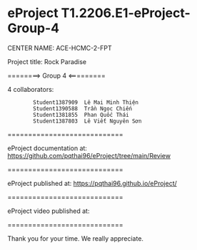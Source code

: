 # eProject T1.2206.E1-eProject-Group-4
CENTER NAME: ACE-HCMC-2-FPT

Project title: Rock Paradise

========> Group 4 <=========

4 collaborators:

            Student1387909	Lê Mai Minh Thiện
            Student1390588	Trần Ngọc Chiến
            Student1381855	Phan Quốc Thái
            Student1387803	Lê Viết Nguyên Sơn
============================

eProject documentation at: https://github.com/pqthai96/eProject/tree/main/Review

============================

eProject published at: https://pqthai96.github.io/eProject/

============================

eProject video published at:

============================

Thank you for your time. We really appreciate.
